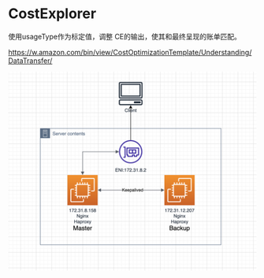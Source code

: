 # CostExplorer

使用usageType作为标定值，调整 CE的输出，使其和最终呈现的账单匹配。

https://w.amazon.com/bin/view/CostOptimizationTemplate/Understanding/DataTransfer/

![Image text](https://github.com/lijingfz/CostExplorer/blob/main/%E6%88%AA%E5%B1%8F2023-07-03%2009.25.59.png)
